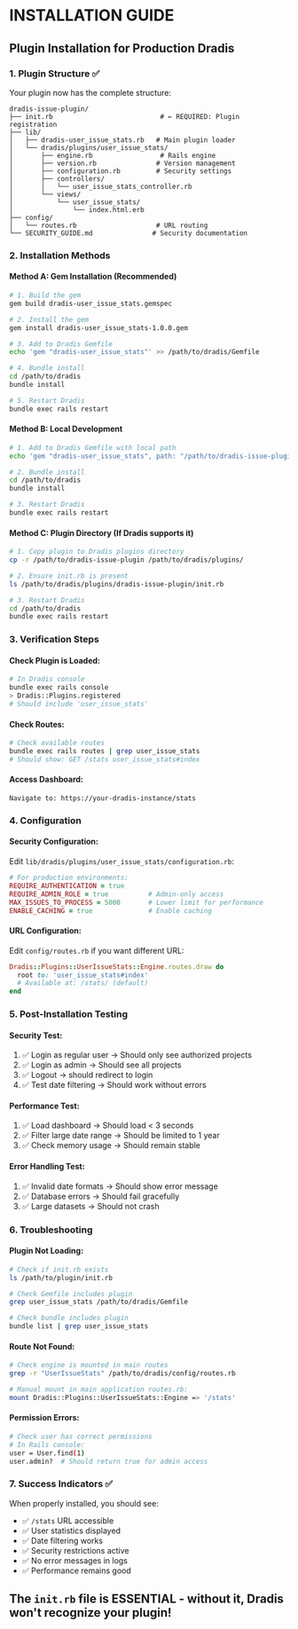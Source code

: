 # INSTALLATION GUIDE

## Plugin Installation for Production Dradis

### 1. **Plugin Structure** ✅
Your plugin now has the complete structure:
```
dradis-issue-plugin/
├── init.rb                           # ← REQUIRED: Plugin registration
├── lib/
│   ├── dradis-user_issue_stats.rb   # Main plugin loader
│   └── dradis/plugins/user_issue_stats/
│       ├── engine.rb                 # Rails engine
│       ├── version.rb               # Version management
│       ├── configuration.rb         # Security settings
│       ├── controllers/
│       │   └── user_issue_stats_controller.rb
│       └── views/
│           └── user_issue_stats/
│               └── index.html.erb
├── config/
│   └── routes.rb                    # URL routing
└── SECURITY_GUIDE.md               # Security documentation
```

### 2. **Installation Methods**

#### **Method A: Gem Installation (Recommended)**
```bash
# 1. Build the gem
gem build dradis-user_issue_stats.gemspec

# 2. Install the gem
gem install dradis-user_issue_stats-1.0.0.gem

# 3. Add to Dradis Gemfile
echo 'gem "dradis-user_issue_stats"' >> /path/to/dradis/Gemfile

# 4. Bundle install
cd /path/to/dradis
bundle install

# 5. Restart Dradis
bundle exec rails restart
```

#### **Method B: Local Development**
```bash
# 1. Add to Dradis Gemfile with local path
echo 'gem "dradis-user_issue_stats", path: "/path/to/dradis-issue-plugin"' >> /path/to/dradis/Gemfile

# 2. Bundle install
cd /path/to/dradis
bundle install

# 3. Restart Dradis
bundle exec rails restart
```

#### **Method C: Plugin Directory (If Dradis supports it)**
```bash
# 1. Copy plugin to Dradis plugins directory
cp -r /path/to/dradis-issue-plugin /path/to/dradis/plugins/

# 2. Ensure init.rb is present
ls /path/to/dradis/plugins/dradis-issue-plugin/init.rb

# 3. Restart Dradis
cd /path/to/dradis
bundle exec rails restart
```

### 3. **Verification Steps**

#### **Check Plugin is Loaded:**
```bash
# In Dradis console
bundle exec rails console
> Dradis::Plugins.registered
# Should include 'user_issue_stats'
```

#### **Check Routes:**
```bash
# Check available routes
bundle exec rails routes | grep user_issue_stats
# Should show: GET /stats user_issue_stats#index
```

#### **Access Dashboard:**
```
Navigate to: https://your-dradis-instance/stats
```

### 4. **Configuration**

#### **Security Configuration:**
Edit `lib/dradis/plugins/user_issue_stats/configuration.rb`:

```ruby
# For production environments:
REQUIRE_AUTHENTICATION = true
REQUIRE_ADMIN_ROLE = true          # Admin-only access
MAX_ISSUES_TO_PROCESS = 5000       # Lower limit for performance
ENABLE_CACHING = true              # Enable caching
```

#### **URL Configuration:**
Edit `config/routes.rb` if you want different URL:
```ruby
Dradis::Plugins::UserIssueStats::Engine.routes.draw do
  root to: 'user_issue_stats#index'
  # Available at: /stats/ (default)
end
```

### 5. **Post-Installation Testing**

#### **Security Test:**
1. ✅ Login as regular user → Should only see authorized projects
2. ✅ Login as admin → Should see all projects  
3. ✅ Logout → should redirect to login
4. ✅ Test date filtering → Should work without errors

#### **Performance Test:**
1. ✅ Load dashboard → Should load < 3 seconds
2. ✅ Filter large date range → Should be limited to 1 year
3. ✅ Check memory usage → Should remain stable

#### **Error Handling Test:**
1. ✅ Invalid date formats → Should show error message
2. ✅ Database errors → Should fail gracefully
3. ✅ Large datasets → Should not crash

### 6. **Troubleshooting**

#### **Plugin Not Loading:**
```bash
# Check if init.rb exists
ls /path/to/plugin/init.rb

# Check Gemfile includes plugin
grep user_issue_stats /path/to/dradis/Gemfile

# Check bundle includes plugin
bundle list | grep user_issue_stats
```

#### **Route Not Found:**
```bash
# Check engine is mounted in main routes
grep -r "UserIssueStats" /path/to/dradis/config/routes.rb

# Manual mount in main application routes.rb:
mount Dradis::Plugins::UserIssueStats::Engine => '/stats'
```

#### **Permission Errors:**
```bash
# Check user has correct permissions
# In Rails console:
user = User.find(1)
user.admin?  # Should return true for admin access
```

### 7. **Success Indicators** ✅

When properly installed, you should see:
- ✅ `/stats` URL accessible
- ✅ User statistics displayed
- ✅ Date filtering works
- ✅ Security restrictions active
- ✅ No error messages in logs
- ✅ Performance remains good

## **The `init.rb` file is ESSENTIAL** - without it, Dradis won't recognize your plugin!
